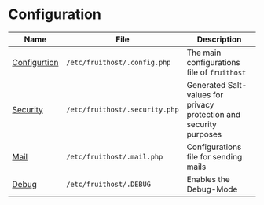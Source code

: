 # Configuration

| Name | File | Description |
| --- | --- | --- |
| [Configurtion](Config.md) | `/etc/fruithost/.config.php` | The main configurations file of `fruithost` |
| [Security](Security.md) | `/etc/fruithost/.security.php` | Generated Salt-values for privacy protection and security purposes |
| [Mail](Mail.md) | `/etc/fruithost/.mail.php` | Configurations file for sending mails |
| [Debug](Debug.md) | `/etc/fruithost/.DEBUG` | Enables the Debug-Mode |
